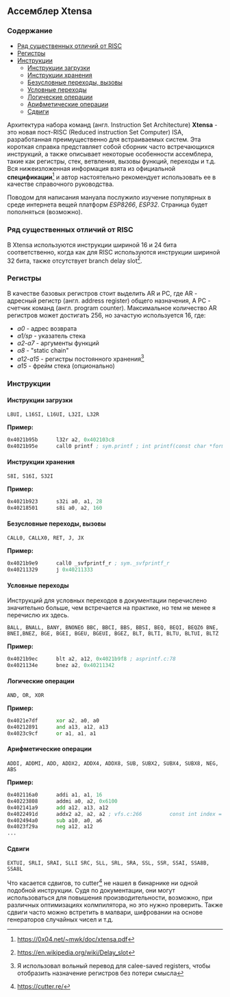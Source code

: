 ## Ассемблер Xtensa

### Содержание

* [Ряд существенных отличий от RISC](#ряд-существенных-отличий-от-risc)
* [Регистры](#регистры)
* [Инструкции](#инструкции)
  * [Инструкции загрузки](#инструкции-загрузки)
  * [Инструкции хранения](#инструкции-хранения)
  * [Безусловные переходы, вызовы](#безусловные-переходы-вызовы)
  * [Условные переходы](#условные-переходы)
  * [Логические операции](#логические-операции)
  * [Арифметические операции](#арифметические-операции)
  * [Сдвиги](#сдвиги)

Архитектура набора команд (англ. Instruction Set Architecture) **Xtensa** - это новая пост-RISC (Reduced instruction Set Computer) ISA, разработанная преимущественно для встраиваемых систем.
Эта короткая справка представляет собой сборник часто встречающихся инструкций, а также описывает некоторые особенности ассемблера, такие как регистры, стек, ветвления, вызовы функций, переходы и т.д. Вся нижеизложенная информация взята из официальной **спецификации**[^1] и автор настоятельно рекомендует использовать ее в качестве справочного руководства. 

Поводом для написания мануала послужило изучение популярных в среде интернета вещей платформ *ESP8266*, *ESP32*. Страница будет пополняться (возможно).

### Ряд существенных отличий от RISC

В Xtensa используются инструкции шириной 16 и 24 бита соответственно, когда как для RISC используются инструкции шириной 32 бита, также отсутствует branch delay slot[^2].

### Регистры

В качестве базовых регистров стоит выделить AR и PC, где AR - адресный регистр (англ. address register) общего назначения, А PC - счетчик команд (англ. program counter). Максимальное количество AR регистров может достигать 256, но зачастую используется 16, где:

* *a0* - адрес возврата
* *a1/sp* - указатель стека
* *a2-a7* - аргументы функций
* *a8* - "static chain"
* *a12-a15* - регистры постоянного хранения[^3]
* *a15* - фрейм стека (опционально)

### Инструкции

#### Инструкции загрузки

```L8UI, L16SI, L16UI, L32I, L32R```

**Пример:**

```asm
0x4021b95b      l32r a2, 0x402103c8
0x4021b95e      call0 printf ; sym.printf ; int printf(const char *format)
```

#### Инструкции хранения

```S8I, S16I, S32I```

**Пример:**

```asm
0x4021b923      s32i a0, a1, 28
0x40218501      s8i a0, a2, 160
```

#### Безусловные переходы, вызовы

```CALL0, CALLX0, RET, J, JX```

**Пример:**

```asm
0x4021b9e9      call0 _svfprintf_r ; sym._svfprintf_r
0x40211329      j 0x40211333
```

#### Условные переходы
Инструкций для условных переходов в документации перечислено значительно больше, чем встречается на практике, но тем не менее я перечислю их здесь.

```BALL, BNALL, BANY, BNONEб BBC, BBCI, BBS, BBSI, BEQ, BEQI, BEQZб BNE,       BNEI,BNEZ, BGE, BGEI, BGEU, BGEUI, BGEZ, BLT, BLTI, BLTU, BLTUI, BLTZ```

**Пример:**

```asm
0x4021b9ec      blt a2, a12, 0x4021b9f8 ; asprintf.c:78
0x4021134e      bnez a2, 0x40211342
```

#### Логические операции

```AND, OR, XOR```

**Пример:**

```asm
0x4021e7df      xor a2, a0, a0
0x40212891      and a13, a12, a13
0x4023c9cf      or a1, a1, a1
```

#### Арифметические операции

```ADDI, ADDMI, ADD, ADDX2, ADDX4, ADDX8, SUB, SUBX2, SUBX4, SUBX8, NEG, ABS```

**Пример:**

```asm
0x402116a0      addi a1, a1, 16
0x40223808      addmi a0, a2, 0x6100
0x402141a9      add a12, a13, a12
0x4022491d      addx2 a2, a2, a2 ; vfs.c:266         const int index = s_fd_table[fd].vfs_index; // single read -> no locking is required
0x402494a0      sub a10, a0, a6
0x4023f29a      neg a12, a12
...
```

#### Сдвиги

```EXTUI, SRLI, SRAI, SLLI SRC, SLL, SRL, SRA, SSL, SSR, SSAI, SSA8B, SSA8L```

Что касается сдвигов, то cutter[^4]  не нашел в бинарнике ни одной подобной инструкции. Судя по документации, они могут использоваться для повышения производительности, возможно, при различных оптимизациях колмпилятора, но это нужно проверить. Также сдвиги часто можно встретить в малвари, шифровании на основе генераторов случайных чисел и т.д.

[^1]: https://0x04.net/~mwk/doc/xtensa.pdf

[^2]: https://en.wikipedia.org/wiki/Delay_slot

[^3]: Я использовал вольный перевод для calee-saved registers, чтобы отобразить назначение регистров без потери смысла

[^4]: https://cutter.re/
